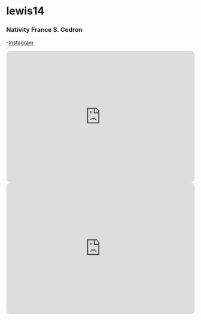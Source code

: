 # lewis14
### Nativity France S. Cedron

-[Instagram](https://www.instagram.com/)

<iframe style="border-radius:12px" src="https://open.spotify.com/embed/playlist/2rw3T1W31DZ4nqmDT6s2v8?utm_source=generator" width="100%" height="352" frameBorder="0" allowfullscreen="" allow="autoplay; clipboard-write; encrypted-media; fullscreen; picture-in-picture" loading="lazy"></iframe>

<iframe style="border-radius:12px" src="https://open.spotify.com/embed/playlist/0DhBKbVhfBHcpLwuifXhib?utm_source=generator" width="100%" height="352" frameBorder="0" allowfullscreen="" allow="autoplay; clipboard-write; encrypted-media; fullscreen; picture-in-picture" loading="lazy"></iframe>

